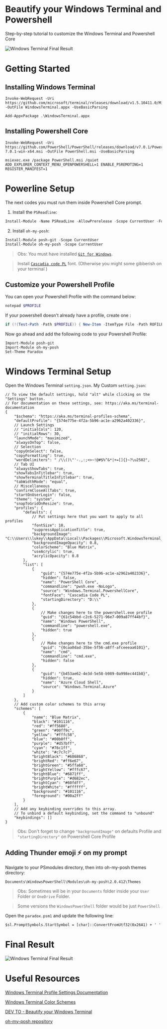 # Beautify your Windows Terminal and Powershell
Step-by-step tutorial to customize the Windows Terminal and Powershell Core

![Windows Terminal Final Result](./img/result.jpg)

# Getting Started
## Installing Windows Terminal
```
Invoke-WebRequest -Uri https://github.com/microsoft/terminal/releases/download/v1.5.10411.0/Microsoft.WindowsTerminal_1.5.10411.0_8wekyb3d8bbwe.msixbundle -OutFile WindowsTerminal.appx -UseBasicParsing
```

```
Add-AppxPackage .\WindowsTerminal.appx
```

## Installing Powershell Core
```
Invoke-WebRequest -Uri https://github.com/PowerShell/PowerShell/releases/download/v7.0.1/PowerShell-7.0.1-win-x64.msi -OutFile PowerShell.msi -UseBasicParsing
```

```
msiexec.exe /package PowerShell.msi /quiet ADD_EXPLORER_CONTEXT_MENU_OPENPOWERSHELL=1 ENABLE_PSREMOTING=1 REGISTER_MANIFEST=1
```

# Powerline Setup
The next codes you must run them inside Powershell Core prompt.

1. Install the `PSReadline`:
```powershell
Install-Module -Name PSReadLine -AllowPrerelease -Scope CurrentUser -Force -SkipPublisherCheck
```
2. Install `oh-my-posh`:
```powershell
Install-Module posh-git -Scope CurrentUser
Install-Module oh-my-posh -Scope CurrentUser
```
> Obs: You must have installed [`Git for Windows`](https://git-scm.com/downloads).

> Install [`Cascadia code PL`](https://github.com/microsoft/cascadia-code/releases) font. (Otherwise you might some gibberish on your terminal )

## Customize your Powershell Profile
You can open your Powershell Profile with the command below:
```powershell
notepad $PROFILE
```

If your powershell doesn't already have a profile, create one :
```powershell
if (!(Test-Path -Path $PROFILE)) { New-Item -ItemType File -Path ROFILE -Force }
```

Now go ahead and add the following code to your Powershell Profile:
```
Import-Module posh-git
Import-Module oh-my-posh
Set-Theme Paradox
```

# Windows Terminal Setup
Open the Windows Terminal `setting.json`.
My Custom `setting.json`:
```
// To view the default settings, hold "alt" while clicking on the "Settings" button.
// For documentation on these settings, see: https://aka.ms/terminal-documentation
{
    "$schema": "https://aka.ms/terminal-profiles-schema",
    "defaultProfile": "{574e775e-4f2a-5b96-ac1e-a2962a402336}",
    // Launch Settings
    // "initialCols": 120,
    // "initialRows": 30,
    "launchMode": "maximized",
    "alwaysOnTop": false,
    // Selection
    "copyOnSelect": false,
    "copyFormatting": true,
    "wordDelimiters": " /\\()\"'-.,:;<>~!@#$%^&*|+=[]{}~?\u2502",
    // Tab UI
    "alwaysShowTabs": true,
    "showTabsInTitlebar": true,
    "showTerminalTitleInTitlebar": true,
    "tabWidthMode": "equal",
    // Miscellaneous
    "confirmCloseAllTabs": true,
    "startOnUserLogin": false,
    "theme": "system",
    "snapToGridOnResize": true,
    "profiles": {
        "defaults": {
            // Put settings here that you want to apply to all profiles
            "fontSize": 10,
            "suppressApplicationTitle": true,
            "backgroundImage": "C:\\Users\\lukey\\AppData\\Local\\Packages\\Microsoft.WindowsTerminal_8wekyb3d8bbwe\\RoamingState\\backgroundDefault.jpg",
            "backgroundImageOpacity": 0.8,
            "colorScheme": "Blue Matrix",
            "useAcrylic": true,
            "acrylicOpacity": 0.8
        },
        "list": [
            {
                "guid": "{574e775e-4f2a-5b96-ac1e-a2962a402336}",
                "hidden": false,
                "name": "PowerShell Core",
                "commandline": "pwsh.exe -NoLogo",
                "source": "Windows.Terminal.PowershellCore",
                "fontFace": "Cascadia Code PL",
                "startingDirectory": "D:\\"
            },
            {
                // Make changes here to the powershell.exe profile
                "guid": "{61c54bbd-c2c6-5271-96e7-009a87ff44bf}",
                "name": "Windows PowerShell",
                "commandline": "powershell.exe",
                "hidden": true
            },
            {
                // Make changes here to the cmd.exe profile
                "guid": "{0caa0dad-35be-5f56-a8ff-afceeeaa6101}",
                "name": "cmd",
                "commandline": "cmd.exe",
                "hidden": false
            },
            {
                "guid": "{b453ae62-4e3d-5e58-b989-0a998ec441b8}",
                "hidden": true,
                "name": "Azure Cloud Shell",
                "source": "Windows.Terminal.Azure"
            }
        ]
    },
    // Add custom color schemes to this array
    "schemes": [
        {
            "name": "Blue Matrix",
            "black": "#101116",
            "red": "#ff5680",
            "green": "#00ff9c",
            "yellow": "#fffc58",
            "blue": "#00b0ff",
            "purple": "#d57bff",
            "cyan": "#76c1ff",
            "white": "#c7c7c7",
            "brightBlack": "#686868",
            "brightRed": "#ff6e67",
            "brightGreen": "#5ffa68",
            "brightYellow": "#fffc67",
            "brightBlue": "#6871ff",
            "brightPurple": "#d682ec",
            "brightCyan": "#60fdff",
            "brightWhite": "#ffffff",
            "background": "#101116",
            "foreground": "#00a2ff"
        }
    ],
    // Add any keybinding overrides to this array.
    // To unbind a default keybinding, set the command to "unbound"
    "keybindings": []
}
```

> Obs: Don't forget to change `"backgroundImage"` on defaults Profile and `"startingDirectory"` on Powershell Core Profile

## Adding Thunder emoji ⚡ on my prompt
Navigate to your PSmodules directory, then into oh-my-posh themes directory:
```
Documents\WindowsPowerShell\Modules\oh-my-posh\2.0.412\Themes
```
> Obs: Sometimes will be in your `Documents` folder inside your `User` Folder or `OneDrive` Folder.

> Some versions the `WindowsPowerShell` folder would be just `PowerShell`

Open the `paradox.psm1` and update the following line:
```
$sl.PromptSymbols.StartSymbol = [char]::ConvertFromUtf32(0x26A1) + ' '
```

# Final Result
![Windows Terminal Final Result](./img/result.jpg)


# Useful Resources
[Windows Terminal Profile Settings Documentation](https://docs.microsoft.com/en-us/windows/terminal/customize-settings/profile-settings)

[Windows Terminal Color Schemes](https://windowsterminalthemes.dev/)

[DEV TO - Beautify your Windows Terminal](https://dev.to/anupa/beautify-your-windows-terminal-1la8)

[oh-my-posh repository](https://github.com/JanDeDobbeleer/oh-my-posh)
